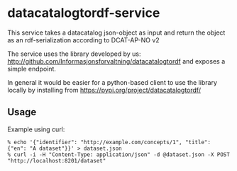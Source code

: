 # datacatalogtordf-service
This service takes a datacatalog json-object as input and return the object as an rdf-serialization according to DCAT-AP-NO v2

The service uses the library developed by us: http://github.com/Informasjonsforvaltning/datacatalogtordf and exposes a simple endpoint.

In general it would be easier for a python-based client to use the library locally by installing from https://pypi.org/project/datacatalogtordf/


## Usage
Example using curl:
```
% echo '{"identifier": "http://example.com/concepts/1", "title": {"en": "A dataset"}}' > dataset.json
% curl -i -H "Content-Type: application/json" -d @dataset.json -X POST "http://localhost:8201/dataset"
```
